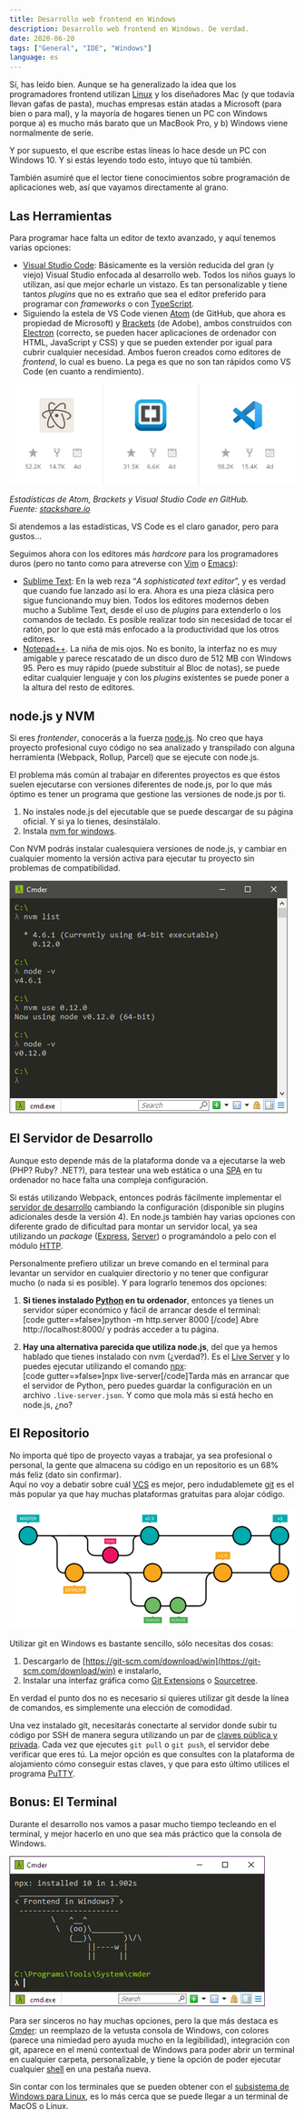 ```yaml
---
title: Desarrollo web frontend en Windows
description: Desarrollo web frontend en Windows. De verdad.
date: 2020-06-20
tags: ["General", "IDE", "Windows"]
language: es
---
```


Sí, has leído bien. Aunque se ha generalizado la idea que los programadores frontend utilizan [Linux](https://es.wikipedia.org/wiki/GNU/Linux) y los diseñadores Mac (y que todavía llevan gafas de pasta), muchas empresas están atadas a Microsoft (para bien o para mal), y la mayoría de hogares tienen un PC con Windows porque a) es mucho más barato que un MacBook Pro, y b) Windows viene normalmente de serie.

Y por supuesto, el que escribe estas líneas lo hace desde un PC con Windows 10. Y si estás leyendo todo esto, intuyo que tú también.

También asumiré que el lector tiene conocimientos sobre programación de aplicaciones web, así que vayamos directamente al grano.

## Las Herramientas

Para programar hace falta un editor de texto avanzado, y aquí tenemos varias opciones:

+ [Visual Studio Code](https://code.visualstudio.com/): Básicamente es la versión reducida del gran (y viejo) Visual Studio enfocada al desarrollo web. Todos los niños guays lo utilizan, así que mejor echarle un vistazo. Es tan personalizable y tiene tantos _plugins_ que no es extraño que sea el editor preferido para programar con _frameworks_ o con [TypeScript](https://www.typescriptlang.org/).
+ Siguiendo la estela de VS Code vienen [Atom](https://atom.io/) (de GitHub, que ahora es propiedad de Microsoft) y [Brackets](http://brackets.io/) (de Adobe), ambos construidos con [Electron](https://github.com/electron/electron) (correcto, se pueden hacer aplicaciones de ordenador con HTML, JavaScript y CSS) y que se pueden extender por igual para cubrir cualquier necesidad. Ambos fueron creados como editores de _frontend_, lo cual es bueno. La pega es que no son tan rápidos como VS Code (en cuanto a rendimiento).

![Estadísticas de Atom, Brackets y Visual Studio Code en GitHub](/img/estadisticas-editores-github.png)

_Estadísticas de Atom, Brackets y Visual Studio Code en GitHub._  
_Fuente: [stackshare.io](https://stackshare.io/stackups/atom-vs-brackets-vs-visual-studio-code)_

Si atendemos a las estadísticas, VS Code es el claro ganador, pero para gustos…

Seguimos ahora con los editores más _hardcore_ para los programadores duros (pero no tanto como para atreverse con [Vim](https://es.wikipedia.org/wiki/Vim) o [Emacs](https://es.wikipedia.org/wiki/Emacs)):

+ [Sublime Text](https://www.sublimetext.com/): En la web reza “_A sophisticated text editor_”, y es verdad que cuando fue lanzado así lo era. Ahora es una pieza clásica pero sigue funcionando muy bien. Todos los editores modernos deben mucho a Sublime Text, desde el uso de _plugins_ para extenderlo o los comandos de teclado. Es posible realizar todo sin necesidad de tocar el ratón, por lo que está más enfocado a la productividad que los otros editores.
+ [Notepad++](https://notepad-plus-plus.org/). La niña de mis ojos. No es bonito, la interfaz no es muy amigable y parece rescatado de un disco duro de 512 MB con Windows 95. Pero es muy rápido (puede substituir al Bloc de notas), se puede editar cualquier lenguaje y con los _plugins_ existentes se puede poner a la altura del resto de editores.

## node.js y NVM

Si eres _frontender_, conocerás a la fuerza [node.js](https://nodejs.org/es/). No creo que haya proyecto profesional cuyo código no sea analizado y transpilado con alguna herramienta (Webpack, Rollup, Parcel) que se ejecute con node.js.

El problema más común al trabajar en diferentes proyectos es que éstos suelen ejecutarse con versiones diferentes de node.js, por lo que más óptimo es tener un programa que gestione las versiones de node.js por ti.

1.  No instales node.js del ejecutable que se puede descargar de su página oficial. Y si ya lo tienes, desinstálalo. 
2.  Instala [nvm for windows](https://github.com/coreybutler/nvm-windows).

Con NVM podrás instalar cualesquiera versiones de node.js, y cambiar en cualquier momento la versión activa para ejecutar tu proyecto sin problemas de compatibilidad.

![nvm ejecutándose en un terminal](/img/nvm.png)

## El Servidor de Desarrollo

Aunque esto depende más de la plataforma donde va a ejecutarse la web (PHP? Ruby? .NET?), para testear una web estática o una [SPA](https://es.wikipedia.org/wiki/Single-page_application) en tu ordenador no hace falta una compleja configuración.

Si estás utilizando Webpack, entonces podrás fácilmente implementar el [servidor de desarrollo](https://webpack.js.org/guides/development/#using-webpack-dev-server) cambiando la configuración (disponible sin plugins adicionales desde la versión 4). En node.js también hay varias opciones con diferente grado de dificultad para montar un servidor local, ya sea utilizando un _package_ ([Express](https://expressjs.com/), [Server](https://serverjs.io/)) o programándolo a pelo con el módulo [HTTP](https://nodejs.org/api/http.html).

Personalmente prefiero utilizar un breve comando en el terminal para levantar un servidor en cualquier directorio y no tener que configurar mucho (o nada si es posible). Y para lograrlo tenemos dos opciones:

1.  **Si tienes instalado [Python](https://es.wikipedia.org/wiki/Python) en tu ordenador**, entonces ya tienes un servidor súper económico y fácil de arrancar desde el terminal:  
    [code gutter=»false»]python -m http.server 8000 [/code] Abre http://localhost:8000/ y podrás acceder a tu página.  
    
2.  **Hay una alternativa parecida que utiliza node.js**, del que ya hemos hablado que tienes instalado con nvm (¿verdad?). Es el [Live Server](https://github.com/tapio/live-server) y lo puedes ejecutar utilizando el comando [npx](https://github.com/npm/npx):  
    [code gutter=»false»]npx live-server[/code]Tarda más en arrancar que el servidor de Python, pero puedes guardar la configuración en un archivo `.live-server.json`. Y como que mola más si está hecho en node.js, ¿no?

## El Repositorio

No importa qué tipo de proyecto vayas a trabajar, ya sea profesional o personal, la gente que almacena su código en un repositorio es un 68% más feliz (dato sin confirmar).  
Aquí no voy a debatir sobre cuál [VCS](https://es.wikipedia.org/wiki/Control_de_versiones) es mejor, pero indudablemete [git](https://es.wikipedia.org/wiki/Git) es el más popular ya que hay muchas plataformas gratuitas para alojar código.

![git-flow](/img/git-flow.png)

Utilizar git en Windows es bastante sencillo, sólo necesitas dos cosas:

1.  Descargarlo de [https://git-scm.com/download/win](https://git-scm.com/download/win) e instalarlo,
2.  Instalar una interfaz gráfica como [Git Extensions](https://gitextensions.github.io/) o [Sourcetree](https://www.sourcetreeapp.com/).

En verdad el punto dos no es necesario si quieres utilizar git desde la línea de comandos, es simplemente una elección de comodidad.

Una vez instalado git, necesitarás conectarte al servidor donde subir tu código por SSH de manera segura utilizando un par de [claves pública y privada](https://es.wikipedia.org/wiki/Criptograf%C3%ADa_asim%C3%A9trica). Cada vez que ejecutes `git pull` o `git push`, el servidor debe verificar que eres tú. La mejor opción es que consultes con la plataforma de alojamiento cómo conseguir estas claves, y que para esto último utilices el programa [PuTTY](https://putty.org/).

## Bonus: El Terminal

Durante el desarrollo nos vamos a pasar mucho tiempo tecleando en el terminal, y mejor hacerlo en uno que sea más práctico que la consola de Windows.

![Cmder terminal](/img/cmder.png)

Para ser sinceros no hay muchas opciones, pero la que más destaca es [Cmder](https://cmder.net/): un reemplazo de la vetusta consola de Windows, con colores (parece una nimiedad pero ayuda mucho en la legibilidad), integración con git, aparece en el menú contextual de Windows para poder abrir un terminal en cualquier carpeta, personalizable, y tiene la opción de poder ejecutar cualquier [shell](https://es.wikipedia.org/wiki/Shell_de_Unix) en una pestaña nueva.

Sin contar con los terminales que se pueden obtener con el [subsistema de Windows para Linux](https://docs.microsoft.com/es-es/windows/wsl/install-win10), es lo más cerca que se puede llegar a un terminal de MacOS o Linux.
